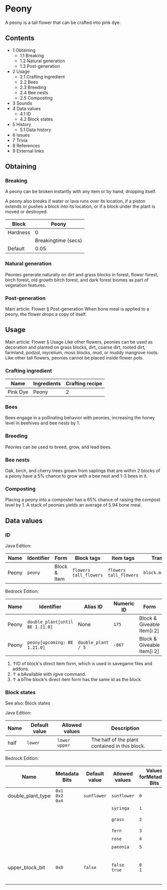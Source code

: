 # Peony
A peony is a tall flower that can be crafted into pink dye.

## Contents
- 1 Obtaining
	- 1.1 Breaking
	- 1.2 Natural generation
	- 1.3 Post-generation
- 2 Usage
	- 2.1 Crafting ingredient
	- 2.2 Bees
	- 2.3 Breeding
	- 2.4 Bee nests
	- 2.5 Composting
- 3 Sounds
- 4 Data values
	- 4.1 ID
	- 4.2 Block states
- 5 History
	- 5.1 Data history
- 6 Issues
- 7 Trivia
- 8 References
- 9 External links

## Obtaining
### Breaking
A peony can be broken instantly with any item or by hand, dropping itself.

A peony also breaks if water or lava runs over its location, if a piston extends or pushes a block into its location, or if a block under the plant is moved or destroyed.

| Block    | Peony               |
|----------|---------------------|
| Hardness | 0                   |
|          | Breakingtime (secs) |
| Default  | 0.05                |

### Natural generation
Peonies generate naturally on dirt and grass blocks in  forest,  flower forest,  birch forest,  old growth birch forest, and  dark forest biomes as part of vegetation features.


### Post-generation
Main article: Flower § Post-generation
When bone meal is applied to a peony, the flower drops a copy of itself.

## Usage
Main article: Flower § Usage
Like other flowers, peonies can be used as decoration and planted on grass blocks, dirt, coarse dirt, rooted dirt, farmland, podzol, mycelium, moss blocks, mud, or muddy mangrove roots. Like other tall flowers, peonies cannot be placed inside flower pots. 

### Crafting ingredient
| Name     | Ingredients | Crafting recipe |
|----------|-------------|-----------------|
| Pink Dye | Peony       | 2               |

### Bees
Bees engage in a pollinating behavior with peonies, increasing the honey level in beehives and bee nests by 1.

### Breeding
Peonies can be used to breed, grow, and lead bees.

### Bee nests
Oak, birch, and cherry trees grown from saplings that are within 2 blocks of a peony have a 5% chance to grow with a bee nest and 1-3 bees in it.

### Composting
Placing a peony into a composter has a 65% chance of raising the compost level by 1. A stack of peonies yields an average of 5.94 bone meal.

## Data values
### ID
Java Edition:

| Name  | Identifier | Form         | Block tags                   | Item tags                    | Translation key         |
|-------|------------|--------------|------------------------------|------------------------------|-------------------------|
| Peony | `peony`    | Block & Item | `flowers`<br/>`tall_flowers` | `flowers`<br/>`tall_flowers` | `block.minecraft.peony` |

Bedrock Edition:

| Name  | Identifier                       | Alias ID           | Numeric ID | Form                       | Item ID[i 1]   | Translation key                  |
|-------|----------------------------------|--------------------|------------|----------------------------|----------------|----------------------------------|
| Peony | `double_plant‌[until BE 1.21.0]` | None               | `175`      | Block & Giveable Item[i 2] | Identical[i 3] | `tile.double_plant.paeonia.name` |
| Peony | `peony‌[upcoming: BE 1.21.0]`    | `double_plant / 5` | `-867`     | Block & Giveable Item[i 2] | Identical[i 3] | `tile.double_plant.paeonia.name` |

1. ↑ID of block's direct item form, which is used in savegame files and addons.
2. ↑ a bAvailable with /give command.
3. ↑ a bThe block's direct item form has the same id as the block.

### Block states
See also: Block states

Java Edition:

| Name | Default value | Allowed values      | Description                                    |
|------|---------------|---------------------|------------------------------------------------|
| half | `lower`       | `lower`<br/>`upper` | The half of the plant contained in this block. |

Bedrock Edition:

| Name              | Metadata Bits             | Default value | Allowed values     | Values forMetadata Bits | Description                                               |
|-------------------|---------------------------|---------------|--------------------|-------------------------|-----------------------------------------------------------|
| double_plant_type | `0x1`<br/>`0x2`<br/>`0x4` | `sunflower`   | `sunflower`        | `0`                     | Sunflower                                                 |
|                   |                           |               | `syringa`          | `1`                     | Lilac                                                     |
|                   |                           |               | `grass`            | `2`                     | Double Tallgrass                                          |
|                   |                           |               | `fern`             | `3`                     | Large Fern                                                |
|                   |                           |               | `rose`             | `4`                     | Rose Bush                                                 |
|                   |                           |               | `paeonia`          | `5`                     | Peony                                                     |
| upper_block_bit   | `0x8`                     | `false`       | `false`<br/>`true` | `0`<br/>`1`             | If it is the upper half of the plant. For items, it is 0. |



